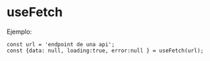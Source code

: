 # useFetch

Ejemplo:

```
const url = 'endpoint de una api';
const {data: null, loading:true, error:null } = useFetch(url);

```